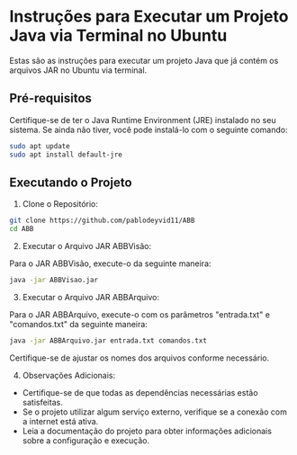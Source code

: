 # Instruções para Executar um Projeto Java via Terminal no Ubuntu

Estas são as instruções para executar um projeto Java que já contém os arquivos JAR no Ubuntu via terminal.

## Pré-requisitos

Certifique-se de ter o Java Runtime Environment (JRE) instalado no seu sistema. Se ainda não tiver, você pode instalá-lo com o seguinte comando:

```bash
sudo apt update
sudo apt install default-jre
```

## Executando o Projeto

1. Clone o Repositório:

```bash
git clone https://github.com/pablodeyvid11/ABB
cd ABB
```

2. Executar o Arquivo JAR ABBVisão:

Para o JAR ABBVisão, execute-o da seguinte maneira:

```bash
java -jar ABBVisao.jar
```

3. Executar o Arquivo JAR ABBArquivo:

Para o JAR ABBArquivo, execute-o com os parâmetros "entrada.txt" e "comandos.txt" da seguinte maneira:

```bash
java -jar ABBArquivo.jar entrada.txt comandos.txt
```
Certifique-se de ajustar os nomes dos arquivos conforme necessário.

4. Observações Adicionais:
- Certifique-se de que todas as dependências necessárias estão satisfeitas.
- Se o projeto utilizar algum serviço externo, verifique se a conexão com a internet está ativa.
- Leia a documentação do projeto para obter informações adicionais sobre a configuração e execução.
